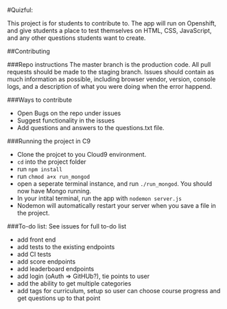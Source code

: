 #Quizful:

This project is for students to contribute to. The app will run on Openshift, and give students a place to test themselves on HTML, CSS, JavaScript, and any other questions students want to create. 

##Contributing

###Repo instructions
The master branch is the production code. All pull requests should be made to the staging branch. 
Issues should contain as much information as possible, including browser vendor, version, console logs, and a description of what you were doing when the error happend. 

###Ways to contribute
- Open Bugs on the repo under issues
- Suggest functionality in the issues
- Add questions and answers to the questions.txt file.

###Running the project in C9
- Clone the projcet to you Cloud9 environment. 
- `cd` into the project folder
- run `npm install`
- run `chmod a+x run_mongod`
- open a seperate terminal instance, and run `./run_mongod`. You should now have Mongo running. 
- In your intital terminal, run the app with `nodemon server.js` 
- Nodemon will automatically restart your server when you save a file in the project. 

###To-do list: See issues for full to-do list
- add front end
- add tests to the existing endpoints
- add CI tests
- add score endpoints
- add leaderboard endpoints
- add login (oAuth => GitHUb?), tie points to user
- add the ability to get multiple categories
- add tags for curriculum, setup so user can choose course progress and get questions up to that point
